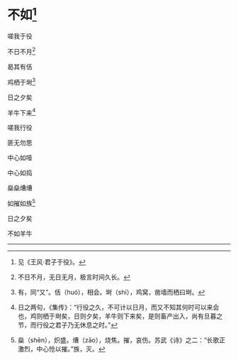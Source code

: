    

# 不如[^1]

嗟我于役

不日不月[^2]

曷其有佸

鸡栖于埘[^3]

日之夕矣

羊牛下来[^4]

嗟我行役

匪无勿思

中心如噎

中心如捣

燊燊㷮㷮

如摧如族[^5]

日之夕矣

不如羊牛

* * *

[^1]: 见《王风·君子于役》。
[^2]: 不日不月，无日无月，极言时间久长。
[^3]: 有，同“又”。佸（huó），相会。埘（shí），鸡窝，凿墙而栖曰埘。
[^4]: 日之两句，《集传》：“行役之久，不可计以日月，而又不知其何时可以来会也，鸡则栖于埘矣，日则夕矣，羊牛则下来矣，是则畜产出入，尚有旦暮之节，而行役之君子乃无休息之时。”
[^5]: 燊（shēn），炽盛。㷮（zāo），烧焦。摧，哀伤。苏武《诗》之二：“长歌正激烈，中心怆以摧。”族，灭。